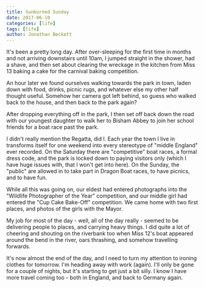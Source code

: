 ```yaml
---
title: Sunburned Sunday
date: 2017-06-10
categories: [life]
tags: [life]
author: Jonathan Beckett
---
```


It's been a pretty long day. After over-sleeping for the first time in months and not arriving downstairs until 10am, I jumped straight in the shower, had a shave, and then set about clearing the wreckage in the kitchen from Miss 13 baking a cake for the carnival baking competition.

An hour later we found ourselves walking towards the park in town, laden down with food, drinks, picnic rugs, and whatever else my other half thought useful. Somehow her camera got left behind, so guess who walked back to the house, and then back to the park again?

After dropping everything off in the park, I then set off back down the road with our youngest daughter to walk her to Bisham Abbey to join her school friends for a boat race past the park.

I didn't really mention the Regatta, did I. Each year the town I live in transforms itself for one weekend into every stereotype of "middle England" ever recorded. On the Saturday there are "competitive" boat races, a formal dress code, and the park is locked down to paying visitors only (which I have huge issues with, that I won't get into here). On the Sunday, the "public" are allowed in to take part in Dragon Boat races, to have picnics, and to have fun.

While all this was going on, our eldest had entered photographs into the "Wildlife Photographer of the Year" competition, and our middle girl had entered the "Cup Cake Bake-Off" competition. We came home with two first places, and photos of the girls with the Mayor.

My job for most of the day - well, all of the day really - seemed to be delivering people to places, and carrying heavy things. I did quite a lot of cheering and shouting on the riverbank too when Miss 12's boat appeared around the bend in the river, oars thrashing, and somehow travelling forwards.

It's now almost the end of the day, and I need to turn my attention to ironing clothes for tomorrow. I'm heading away with work (again). I'll only be gone for a couple of nights, but it's starting to get just a bit silly. I know I have more travel coming too - both in England, and back to Germany again.
